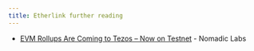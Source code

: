 ```yaml
---
title: Etherlink further reading
---
```


* [EVM Rollups Are Coming to Tezos – Now on Testnet](https://research-development.nomadic-labs.com/evm-tezos-testnet.html) - Nomadic Labs
